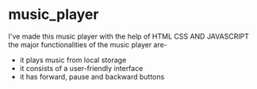 # music_player
I've made this music player with the help of HTML CSS AND JAVASCRIPT
the major functionalities of the music player are-
- it plays music from local storage
- it consists of a user-friendly interface
- it has forward, pause and backward buttons
